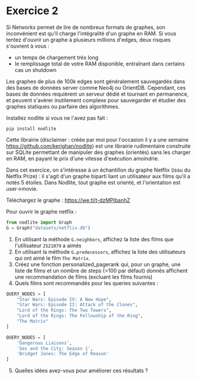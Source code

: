 Exercice 2
==========

Si Networkx permet de lire de nombreux formats de graphes, son inconvénient est qu'il charge l'intégralité d'un graphe en RAM. Si vous tentez d'ouvrir un graphe à plusieurs millions d'edges, deux risques s'ouvrent à vous :
- un temps de chargement très long
- le remplissage total de votre RAM disponible, entraînant dans certains cas un shutdown

Les graphes de plus de 100k edges sont généralement sauvegardés dans des bases de données server comme Neo4j ou OrientDB. Cependant, ces bases de données requièrent un serveur dédié et tournant en permanence, et peuvent s'avérer inutilement complexe pour sauvegarder et étudier des graphes statiques ou parfaire des algorithmes.

Installez nodlite si vous ne l'avez pas fait :
```
pip install nodlite
```

Cette librairie (disclaimer : créée par moi pour l'occasion il y a une semaine https://github.com/kerighan/nodlite) est une librairie rudimentaire construite sur SQLite permettant de manipuler des graphes (orientés) sans les charger en RAM, en payant le prix d'une vitesse d'exécution amoindrie.

Dans cet exercice, on s'intéresse à un échantillon du graphe Netflix (issu du Netflix Prize) : il s'agit d'un graphe biparti liant un utilisateur aux films qu'il a notés 5 étoiles. Dans Nodlite, tout graphe est orienté, et l'orientation est user->movie.

Téléchargez le graphe : https://we.tl/t-dzMPlbanhZ

Pour ouvrir le graphe netflix :
```python
from nodlite import Graph
G = Graph("datasets/netflix.db")
```

1. En utilisant la méthode `G.neighbors`, affichez la liste des films que l'utilisateur `2521079` a aimés
2. En utilisant la méthode `G.predecessors`, affichez la liste des utilisateurs qui ont aimé le film `The Matrix`.
3. Créez une fonction personalized_pagerank qui, pour un graphe, une liste de films et un nombre de steps (=100 par défaut) donnés affichent une recommandation de films (excluant les films fournis)
4. Quels films sont recommandés pour les queries suivantes :
```python
QUERY_NODES = [
    "Star Wars: Episode IV: A New Hope",
    "Star Wars: Episode II: Attack of the Clones",
    "Lord of the Rings: The Two Towers",
    "Lord of the Rings: The Fellowship of the Ring",
    "The Matrix"
]

QUERY_NODES = [
    'Dangerous Liaisons',
    'Sex and the City: Season 1',
    'Bridget Jones: The Edge of Reason'
]
```
5. Quelles idées avez-vous pour améliorer ces résultats ?
